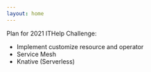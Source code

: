 ```yaml
---
layout: home
---
```



Plan for 2021 ITHelp Challenge:
- Implement customize resource and operator
- Service Mesh
- Knative (Serverless)
